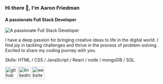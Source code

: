 ### Hi there 👋, I'm Aaron Friedman
#### A passionate Full Stack Developer
![A passionate Full Stack Developer](https://i.ibb.co/HTFC7DN/design-4e7ed335-e71b-45f5-a518-c2408151476d.png)

I have a deep passion for bringing creative ideas to life in the digital world. I find joy in tackling challenges and thrive in the process of problem-solving. Excited to share my coding journey with you.

Skills: HTML / CSS / JavaScript / React / node / mongoDB / SQL

[<img src='https://cdn.jsdelivr.net/npm/simple-icons@3.0.1/icons/github.svg' alt='github' height='40'>](https://github.com/aaronfriedman98)  [<img src='https://cdn.jsdelivr.net/npm/simple-icons@3.0.1/icons/linkedin.svg' alt='linkedin' height='40'>](https://www.linkedin.com/in/aaron-friedman-fullstackdeveloper/)  [<img src='https://cdn.jsdelivr.net/npm/simple-icons@3.0.1/icons/icloud.svg' alt='website' height='40'>](https://aaronfriedman.netlify.app/)  




